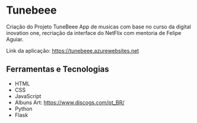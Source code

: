 # Tunebeee
Criação do Projeto TuneBeee App de musicas com base no curso da digital inovation one, recriação da interface do NetFlix com mentoria de 
Felipe Aguiar.

Link da aplicação: https://tunebeee.azurewebsites.net

## Ferramentas e Tecnologias

- HTML
- CSS
- JavaScript
- Albuns Art: https://www.discogs.com/pt_BR/
- Python
- Flask